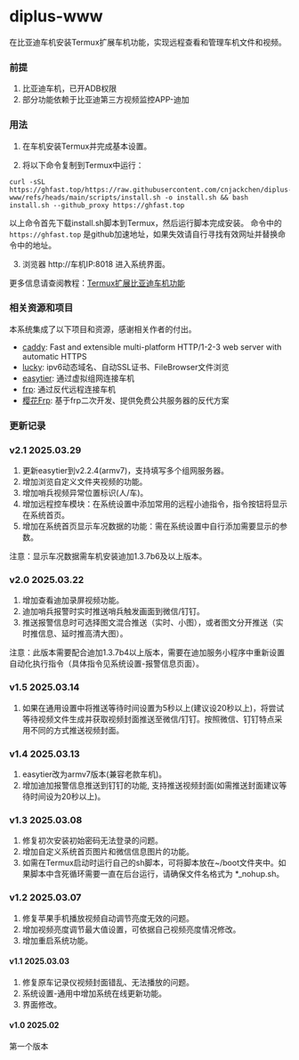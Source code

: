 # diplus-www

在比亚迪车机安装Termux扩展车机功能，实现远程查看和管理车机文件和视频。

### 前提
1. 比亚迪车机，已开ADB权限
2. 部分功能依赖于比亚迪第三方视频监控APP-迪加

### 用法
1. 在车机安装Termux并完成基本设置。

2. 将以下命令复制到Termux中运行：
```
curl -sSL https://ghfast.top/https://raw.githubusercontent.com/cnjackchen/diplus-www/refs/heads/main/scripts/install.sh -o install.sh && bash install.sh --github_proxy https://ghfast.top
```
以上命令首先下载install.sh脚本到Termux，然后运行脚本完成安装。
命令中的 `https://ghfast.top` 是github加速地址，如果失效请自行寻找有效网址并替换命令中的地址。

3. 浏览器 http://车机IP:8018 进入系统界面。

更多信息请查阅教程：[Termux扩展比亚迪车机功能](https://docs.qq.com/doc/DWHVwWE1RYVBES2Fz)


### 相关资源和项目
本系统集成了以下项目和资源，感谢相关作者的付出。
- [caddy](https://github.com/caddyserver/caddy): Fast and extensible multi-platform HTTP/1-2-3 web server with automatic HTTPS
- [lucky](https://github.com/gdy666/lucky): ipv6动态域名、自动SSL证书、FileBrowser文件浏览
- [easytier](https://github.com/EasyTier/EasyTier): 通过虚拟组网连接车机
- [frp](https://github.com/fatedier/frp): 通过反代远程连接车机
- [樱花Frp](https://www.natfrp.com): 基于frp二次开发、提供免费公共服务器的反代方案

### 更新记录

### v2.1 2025.03.29
1. 更新easytier到v2.2.4(armv7)，支持填写多个组网服务器。
2. 增加浏览自定义文件夹视频的功能。
3. 增加哨兵视频异常位置标识(人/车)。
4. 增加远程控车模块：在系统设置中添加常用的远程小迪指令，指令按钮将显示在系统首页。
5. 增加在系统首页显示车况数据的功能：需在系统设置中自行添加需要显示的参数。

注意：显示车况数据需车机安装迪加1.3.7b6及以上版本。

### v2.0 2025.03.22
1. 增加查看迪加录屏视频功能。
2. 迪加哨兵报警时实时推送哨兵触发画面到微信/钉钉。
3. 推送报警信息时可选择图文混合推送（实时、小图），或者图文分开推送（实时推信息、延时推高清大图）。

注意：此版本需要配合迪加1.3.7b4以上版本，需要在迪加服务小程序中重新设置自动化执行指令（具体指令见系统设置-报警信息页面）。

### v1.5 2025.03.14
1. 如果在通用设置中将推送等待时间设置为5秒以上(建议设20秒以上)，将尝试等待视频文件生成并获取视频封面推送至微信/钉钉。按照微信、钉钉特点采用不同的方式推送视频封面。

### v1.4 2025.03.13
1. easytier改为armv7版本(兼容老款车机)。
2. 增加迪加报警信息推送到钉钉的功能, 支持推送视频封面(如需推送封面建议等待时间设为20秒以上)。

### v1.3 2025.03.08
1. 修复初次安装初始密码无法登录的问题。
2. 增加自定义系统首页图片和微信信息图片的功能。
3. 如需在Termux启动时运行自己的sh脚本，可将脚本放在~/boot文件夹中。如果脚本中含死循环需要一直在后台运行，请确保文件名格式为 *_nohup.sh。

### v1.2 2025.03.07
1. 修复苹果手机播放视频自动调节亮度无效的问题。
2. 增加视频亮度调节最大值设置，可依据自己视频亮度情况修改。
3. 增加重启系统功能。

#### v1.1 2025.03.03
1. 修复原车记录仪视频封面错乱、无法播放的问题。
2. 系统设置-通用中增加系统在线更新功能。
3. 界面修改。

#### v1.0 2025.02
第一个版本
